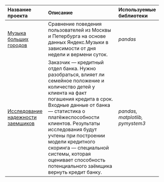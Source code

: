 




| Название проекта | Описание | Используемые библиотеки |
|:-----------------|:---------|:------------------------|
|[Музыка больших городов](https://github.com/piton22/training_projects/tree/main/city_music)| Сравнение поведения пользователей из Москвы и Петербурга на основе данных Яндекс.Музыки в зависимости от дня недели и вермени суток. | *pandas* |
|[Исследование надежности заемщиков](https://github.com/piton22/training_projects/tree/main/reliability_of_borrowers)| Заказчик — кредитный отдел банка. Нужно разобраться, влияет ли семейное положение и количество детей у клиента на факт погашения кредита в срок. Входные данные от банка — статистика о платёжеспособности клиентов. Результаты исследования будут учтены при построении модели кредитного скоринга — специальной системы, которая оценивает способность потенциального заёмщика вернуть кредит банку.| *pandas, matplotlib, pymystem3*|
